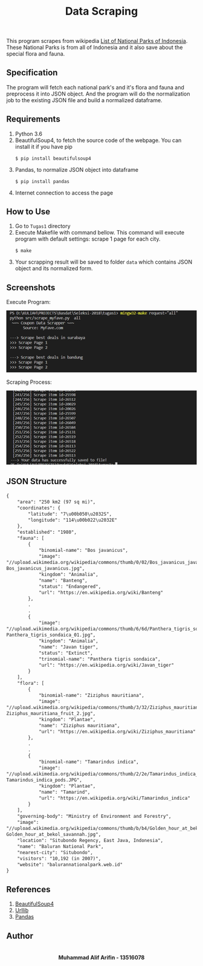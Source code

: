 <h1 align="center">
  <br>
  Data Scraping
  <br>
  <br>
</h2>

This program scrapes from wikipedia [List of National Parks of Indonesia](https://en.wikipedia.org/wiki/List_of_national_parks_of_Indonesia). These National Parks is from all of Indonesia and it also save about the special flora and fauna.

## Specification
The program will fetch each national park's and it's flora and fauna and preprocess it into JSON object. And the program will do the normalization job to the existing JSON file and build a normalized dataframe.

## Requirements
1. Python 3.6
2. BeautifulSoup4, to fetch the source code of the webpage. You can install it if you have pip
    ```
    $ pip install beautifulsoup4
    ```
3. Pandas, to normalize JSON object into dataframe
    ```
    $ pip install pandas
    ```
4. Internet connection to access the page

## How to Use
1. Go to `Tugas1` directory
2. Execute Makefile with command bellow. This command will execute program with default settings: scrape 1 page for each city.
    ```
    $ make
    ```
3. Your scrapping result will be saved to folder `data` which contains JSON object and its normalized form.

## Screenshots
Execute Program:

![alt text](https://github.com/rhaerma/Seleksi-2018/blob/master/Tugas1/screenshots/Scraping1.png "Scraping on 1st stage")

Scraping Process:

![alt text](https://github.com/rhaerma/Seleksi-2018/blob/master/Tugas1/screenshots/Scraping3.png "Scraping on process")

## JSON Structure
```
{
    "area": "250 km2 (97 sq mi)",
    "coordinates": {
        "latitude": "7\u00b050\u2032S",
        "longitude": "114\u00b022\u2032E"
    },
    "established": "1980",
    "fauna": [
        {
            "binomial-name": "Bos javanicus",
            "image": "//upload.wikimedia.org/wikipedia/commons/thumb/0/02/Bos_javanicus_javanicus.jpg/220px-Bos_javanicus_javanicus.jpg",
            "kingdom": "Animalia",
            "name": "Banteng",
            "status": "Endangered",
            "url": "https://en.wikipedia.org/wiki/Banteng"
        },
        .
        .
        {
            "image": "//upload.wikimedia.org/wikipedia/commons/thumb/6/6d/Panthera_tigris_sondaica_01.jpg/220px-Panthera_tigris_sondaica_01.jpg",
            "kingdom": "Animalia",
            "name": "Javan tiger",
            "status": "Extinct",
            "trinomial-name": "Panthera tigris sondaica",
            "url": "https://en.wikipedia.org/wiki/Javan_tiger"
        }
    ],
    "flora": [
        {
            "binomial-name": "Ziziphus mauritiana",
            "image": "//upload.wikimedia.org/wikipedia/commons/thumb/3/32/Ziziphus_mauritiana_fruit_2.jpg/220px-Ziziphus_mauritiana_fruit_2.jpg",
            "kingdom": "Plantae",
            "name": "Ziziphus mauritiana",
            "url": "https://en.wikipedia.org/wiki/Ziziphus_mauritiana"
        },
        .
        .
        {
            "binomial-name": "Tamarindus indica",
            "image": "//upload.wikimedia.org/wikipedia/commons/thumb/2/2e/Tamarindus_indica_pods.JPG/220px-Tamarindus_indica_pods.JPG",
            "kingdom": "Plantae",
            "name": "Tamarind",
            "url": "https://en.wikipedia.org/wiki/Tamarindus_indica"
        }
    ],
    "governing-body": "Ministry of Environment and Forestry",
    "image": "//upload.wikimedia.org/wikipedia/commons/thumb/b/b4/Golden_hour_at_bekol_savannah.jpg/284px-Golden_hour_at_bekol_savannah.jpg",
    "location": "Situbondo Regency, East Java, Indonesia",
    "name": "Baluran National Park",
    "nearest-city": "Situbondo",
    "visitors": "10,192 (in 2007)",
    "website": "balurannationalpark.web.id"
}
```

## References
1. [BeautifulSoup4](https://www.crummy.com/software/BeautifulSoup/bs4/doc/)
2. [Urllib](https://docs.python.org/3/library/urllib.html)
3. [Pandas](https://github.com/pandas-dev/pandas)

## Author
<h4 align="center">
  <br>
    Muhammad Alif Arifin - 13516078
  <br>
</h4>